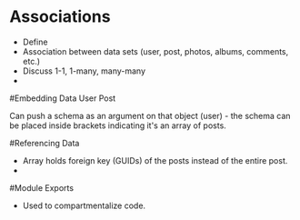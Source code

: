 # Associations
* Define
*   Association between data sets (user, post, photos, albums, comments, etc.)
* Discuss 1-1, 1-many, many-many
* 


#Embedding Data
User
Post

Can push a schema as an argument on that object (user) - the schema can be 
    placed inside brackets indicating it's an array of posts.

#Referencing Data
* Array holds foreign key (GUIDs) of the posts instead of the entire post.
* 


#Module Exports
* Used to compartmentalize code.